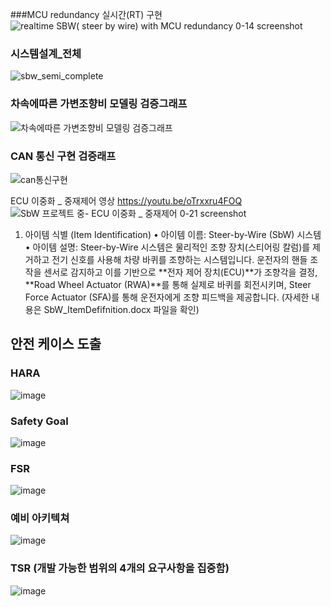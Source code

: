 ###MCU redundancy 실시간(RT) 구현
![realtime SBW( steer by wire) with MCU redundancy 0-14 screenshot](https://github.com/user-attachments/assets/aba77c9c-0642-477f-a638-bb9b284e5876)


### 시스템설계_전체
![sbw_semi_complete](https://github.com/user-attachments/assets/107f6f1b-5fe9-4412-a992-dd66a443cf6d)



### 차속에따른 가변조향비 모델링 검증그래프
![차속에따른 가변조향비 모델링 검증그래프](https://github.com/user-attachments/assets/62fb6b4b-4d4b-43c8-916b-a0468a7c2a7a)

### CAN 통신 구현 검증래프
![can통신구현](https://github.com/user-attachments/assets/b54a87a1-e397-42d8-a33b-05cedcce5dde)

ECU 이중화 _ 중재제어 영상
https://youtu.be/oTrxxru4FOQ
![SbW 프로젝트 중- ECU 이중화 _ 중재제어 0-21 screenshot](https://github.com/user-attachments/assets/be7e6c27-36bd-4c03-a00f-3b446a89b9e7)

1. 아이템 식별 (Item Identification)
•	아이템 이름: Steer-by-Wire (SbW) 시스템
•	아이템 설명: Steer-by-Wire 시스템은 물리적인 조향 장치(스티어링 칼럼)를 제거하고 전기 신호를 사용해 차량 바퀴를 조향하는 시스템입니다. 운전자의 핸들 조작을 센서로 감지하고 이를 기반으로 **전자 제어 장치(ECU)**가 조향각을 결정, **Road Wheel Actuator (RWA)**를 통해 실제로 바퀴를 회전시키며, Steer Force Actuator (SFA)를 통해 운전자에게 조향 피드백을 제공합니다.
(자세한 내용은 SbW_ItemDefifnition.docx 파일을 확인)

## 안전 케이스 도출
### HARA
![image](https://github.com/user-attachments/assets/dd0b58f7-72e8-4309-a47d-68ca20e9d506)
### Safety Goal
![image](https://github.com/user-attachments/assets/2311ae4d-ac84-448f-a3cf-45fe4ceb7cd6)
### FSR
![image](https://github.com/user-attachments/assets/74b6b434-f214-4eaa-be4e-3b687b0cd7d0)
### 예비 아키텍쳐
![image](https://github.com/user-attachments/assets/fccf64b9-80c2-4815-bb80-4f452490753b)

### TSR (개발 가능한 범위의 4개의 요구사항을 집중함)
![image](https://github.com/user-attachments/assets/29e1c734-687e-4032-a3bf-829160d5388e)
